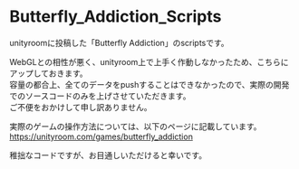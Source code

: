 # Butterfly_Addiction_Scripts
unityroomに投稿した「Butterfly Addiction」のscriptsです。

WebGLとの相性が悪く、unityroom上で上手く作動しなかったため、こちらにアップしておきます。<br>
容量の都合上、全てのデータをpushすることはできなかったので、実際の開発でのソースコードのみを上げさせていただきます。<br>
ご不便をおかけして申し訳ありません。<br>


実際のゲームの操作方法については、以下のページに記載しています。
https://unityroom.com/games/butterfly_addiction
<br>



稚拙なコードですが、お目通しいただけると幸いです。
